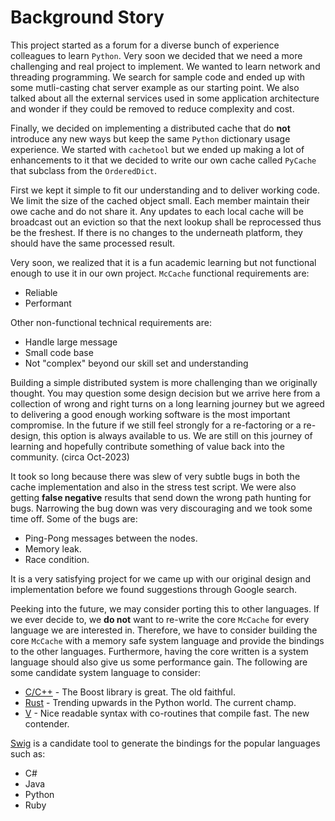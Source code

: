 # Background Story
This project started as a forum for a diverse bunch of experience colleagues to learn `Python`.  Very soon we decided that we need a more challenging and real project to implement.  We wanted to learn network and threading programming.  We search for sample code and ended up with some mutli-casting chat server example as our starting point.  We also talked about all the external services used in some application architecture and wonder if they could be removed to reduce complexity and cost.

Finally, we decided on implementing a distributed cache that do **not** introduce any new ways but keep the same `Python` dictionary usage experience.  We started with `cachetool` but we ended up making a lot of  enhancements to it that we decided to write our own cache called `PyCache` that subclass from the `OrderedDict`.

First we kept it simple to fit our understanding and to deliver working code.  We limit the size of the cached object small.  Each member maintain their owe cache and do not share it.  Any updates to each local cache will be broadcast out an eviction so that the next lookup shall be reprocessed thus be the freshest.  If there is no changes to the underneath platform, they should have the same processed result.

Very soon, we realized that it is a fun academic learning but not functional enough to use it in our own project.  `McCache` functional requirements are:
* Reliable
* Performant

Other non-functional technical requirements are:
* Handle large message
* Small code base
* Not "complex" beyond our skill set and understanding

Building a simple distributed system is more challenging than we originally thought.  You may question some design decision but we arrive here from a collection of wrong and right turns on a long learning journey but we agreed to delivering a good enough working software is the most important compromise.  In the future if we still feel strongly for a re-factoring or a re-design, this option is always available to us.  We are still on this journey of learning and hopefully contribute something of value back into the community.  (circa Oct-2023)

It took so long because there was slew of very subtle bugs in both the cache implementation and also in the stress test script.  We were also getting **false negative** results that send down the wrong path hunting for bugs.  Narrowing the bug down was very discouraging and we took some time off.  Some of the bugs are:
* Ping-Pong messages between the nodes.
* Memory leak.
* Race condition.

It is a very satisfying project for we came up with our original design and implementation before we found suggestions through Google search.

Peeking into the future, we may consider porting this to other languages.  If we ever decide to, we **do not** want to re-write the core `McCache` for every language we are interested in.  Therefore, we have to consider building the core `McCache` with a memory safe system language and provide the bindings to the other languages.  Furthermore, having the core written is a system language should also give us some performance gain.  The following are some candidate system language to consider:
* [C/C++](https://www.boost.org/) - The Boost library is great.  The old faithful.
* [Rust](https://www.rust-lang.org/) - Trending upwards in the Python world.  The current champ.
* [V](https://vlang.io/) - Nice readable syntax with co-routines that compile fast.  The new contender.

[Swig](https://www.swig.org/) is a candidate tool to generate the bindings for the popular languages such as:
* C#
* Java
* Python
* Ruby
